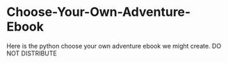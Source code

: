 # Choose-Your-Own-Adventure-Ebook
Here is the python choose your own adventure ebook we might create.
DO NOT DISTRIBUTE
